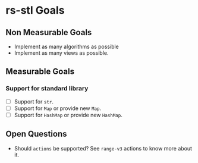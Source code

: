 # rs-stl Goals

## Non Measurable Goals

- Implement as many algorithms as possible
- Implement as many views as possible.

## Measurable Goals

### Support for standard library

- [ ] Support for `str`.
- [ ] Support for `Map` or provide new `Map`.
- [ ] Support for `HashMap` or provide new `HashMap`.

## Open Questions

- Should `actions` be supported? See `range-v3` actions to know more about it.
